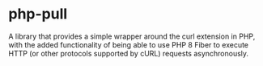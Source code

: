 # php-pull

A library that provides a simple wrapper around the curl extension in PHP, with the added functionality of being able to use PHP 8 Fiber to execute HTTP (or other protocols supported by cURL) requests asynchronously.
